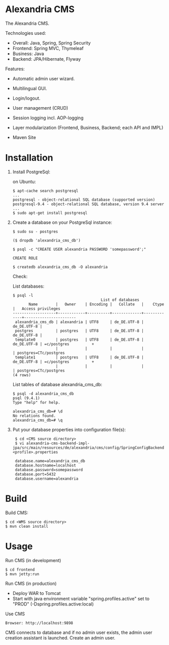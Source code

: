 Alexandria CMS
==============

The Alexandria CMS.

Technologies used:

* Overall: Java, Spring, Spring Security
* Frontend: Spring MVC, Thymeleaf
* Business: Java
* Backend: JPA/Hibernate, Flyway

Features:

* Automatic admin user wizard.
* Multilingual GUI.
* Login/logout.
* User management (CRUD)
* Session logging incl. AOP-logging
* Layer modularization (Frontend, Business, Backend; each API and IMPL)

* Maven Site

Installation
============

1.  Install PostgreSql:

    on Ubuntu:

        $ apt-cache search postgresql
        ...
        postgresql - object-relational SQL database (supported version)
        postgresql-9.4 - object-relational SQL database, version 9.4 server
        ...
        $ sudo apt-get install postgresql


2.  Create a database on your PostgreSql instance:

        $ sudo su - postgres
    
        ($ dropdb 'alexandria_cms_db')
    
        $ psql -c "CREATE USER alexandria PASSWORD 'somepassword';"
    
        CREATE ROLE
    
        $ createdb alexandria_cms_db -O alexandria

    Check:

    List databases:

        $ psql -l
                                               List of databases
               Name        |   Owner    | Encoding |   Collate   |    Ctype    |   Access privileges   
        -------------------+------------+----------+-------------+-------------+-----------------------
         alexandria_cms_db | alexandria | UTF8     | de_DE.UTF-8 | de_DE.UTF-8 | 
         postgres          | postgres   | UTF8     | de_DE.UTF-8 | de_DE.UTF-8 | 
         template0         | postgres   | UTF8     | de_DE.UTF-8 | de_DE.UTF-8 | =c/postgres          +
                           |            |          |             |             | postgres=CTc/postgres
         template1         | postgres   | UTF8     | de_DE.UTF-8 | de_DE.UTF-8 | =c/postgres          +
                           |            |          |             |             | postgres=CTc/postgres
        (4 rows)

    List tables of database alexandria_cms_db:

        $ psql -d alexandria_cms_db
        psql (9.4.1)
        Type "help" for help.

        alexandria_cms_db=# \d
        No relations found.
        alexandria_cms_db=# \q

3. Put your database properties into configuration file(s):

        $ cd <CMS source directory>
        $ vi alexandria-cms-backend-impl-jpa/src/main/resources/de/alexandria/cms/config/SpringConfigBackend-<profile>.properties

        database.name=alexandria_cms_db
        database.hostname=localhost
        database.password=somepassword
        database.port=5432
        database.username=alexandria

Build
=====

Build CMS:

    $ cd <WMS source directory>
    $ mvn clean install

Usage
=====

Run CMS (in development)
 
    $ cd frontend
    $ mvn jetty:run

Run CMS (in production)

* Deploy WAR to Tomcat
* Start with java environment variable "spring.profiles.active" set to "PROD" (-Dspring.profiles.active:local)

Use CMS

    Browser: http://localhost:9898

CMS connects to database and if no admin user exists, the admin user creation assistant is launched.
Create an admin user.